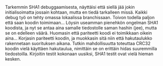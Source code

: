 Tarkemmin SHA1 debuggaamisesta, näyttäisi että siellä jää jokin initialisoimatta jossain kohtaan, mutta en tiedä tarkalleen missä. Kaikki debug työ on tehty omassa lokaalissa branchissaan. Toivon todella paljon että saan koodin toimimaan...
Löysin useamman pienehkön ongelman SHA1 koodista, ja nyt se antaa aina samalle tiedostolle saman hashin (jee), mutta se on edelleen väärä.
Huomasin että pariteetti koodi ei toimikkaan oikein aina...
Korjasin pariteetti koodin, ja muokkasin sitä niin että hakutaulukko rakennetaan suorituksen aikana. Tutkin mahdollisuutta toteuttaa CRC32 koodin vielä käyttäen hakutaulua, nimittäin se on erittäin hidas suuremmilla tiedostoilla.
Kirjoitin testit kokonaan uusiksi, SHA1 testit ovat vielä hieman kesken.

